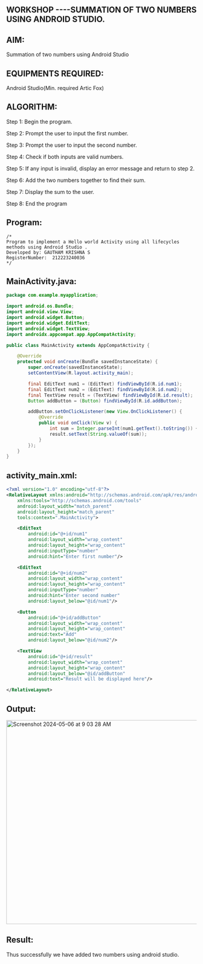 ## WORKSHOP ----SUMMATION OF TWO NUMBERS USING ANDROID STUDIO.


## AIM:
Summation of two numbers using Android Studio


## EQUIPMENTS REQUIRED:

Android Studio(Min. required Artic Fox)


## ALGORITHM:

Step 1: Begin the program. 

Step 2: Prompt the user to input the first number. 

Step 3: Prompt the user to input the second number. 

Step 4: Check if both inputs are valid numbers. 

Step 5: If any input is invalid, display an error message and return to step 2. 

Step 6: Add the two numbers together to find their sum. 

Step 7: Display the sum to the user. 

Step 8: End the program

## Program:
 ```
/*
Program to implement a Hello world Activity using all lifecycles methods using Android Studio .
Developed by: GAUTHAM KRISHNA S
RegisterNumber:  212223240036
*/
```

## MainActivity.java:

```java
package com.example.myapplication;

import android.os.Bundle;
import android.view.View;
import android.widget.Button;
import android.widget.EditText;
import android.widget.TextView;
import androidx.appcompat.app.AppCompatActivity;

public class MainActivity extends AppCompatActivity {

    @Override
    protected void onCreate(Bundle savedInstanceState) {
        super.onCreate(savedInstanceState);
        setContentView(R.layout.activity_main);

        final EditText num1 = (EditText) findViewById(R.id.num1);
        final EditText num2 = (EditText) findViewById(R.id.num2);
        final TextView result = (TextView) findViewById(R.id.result);
        Button addButton = (Button) findViewById(R.id.addButton);

        addButton.setOnClickListener(new View.OnClickListener() {
            @Override
            public void onClick(View v) {
                int sum = Integer.parseInt(num1.getText().toString()) + Integer.parseInt(num2.getText().toString());
                result.setText(String.valueOf(sum));
            }
        });
    }
}
```




## activity_main.xml:

```xml
<?xml version="1.0" encoding="utf-8"?>
<RelativeLayout xmlns:android="http://schemas.android.com/apk/res/android"
    xmlns:tools="http://schemas.android.com/tools"
    android:layout_width="match_parent"
    android:layout_height="match_parent"
    tools:context=".MainActivity">

    <EditText
        android:id="@+id/num1"
        android:layout_width="wrap_content"
        android:layout_height="wrap_content"
        android:inputType="number"
        android:hint="Enter first number"/>

    <EditText
        android:id="@+id/num2"
        android:layout_width="wrap_content"
        android:layout_height="wrap_content"
        android:inputType="number"
        android:hint="Enter second number"
        android:layout_below="@id/num1"/>

    <Button
        android:id="@+id/addButton"
        android:layout_width="wrap_content"
        android:layout_height="wrap_content"
        android:text="Add"
        android:layout_below="@id/num2"/>

    <TextView
        android:id="@+id/result"
        android:layout_width="wrap_content"
        android:layout_height="wrap_content"
        android:layout_below="@id/addButton"
        android:text="Result will be displayed here"/>

</RelativeLayout>
```

## Output:

<img width="540" alt="Screenshot 2024-05-06 at 9 03 28 AM" src="https://github.com/gauthamkrishna7/WORKSHOP_SUMMATION/assets/141175025/fb3d6fa3-0fcc-4b85-bba9-bf3d43656454">



## Result:

Thus successfully we have added two numbers using android studio.

